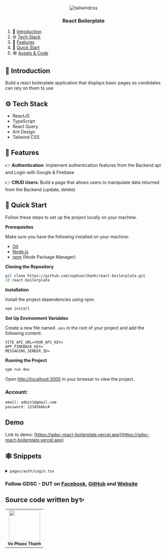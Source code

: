 <div align="center">
    <img src="https://dut.gdsc.dev/static/media/full_logo.0703a97c176aa84cbc51.jpg" alt="tailwindcss" borderRadius="10px" />
  </div>

<h3 align="center">React Boilerplate</h3>

1. 🤖 [Introduction](#introduction)
2. ⚙️ [Tech Stack](#tech-stack)
3. 🔋 [Features](#features)
4. 🤸 [Quick Start](#quick-start)
5. 🕸️ [Assets & Code](#snippets)

## <a name="introduction">🤖 Introduction</a>

Build a react boilerplate application that displays basic pages so candidates can rely on them to use

## <a name="tech-stack">⚙️ Tech Stack</a>

- ReactJS
- TypeScript
- React Query
- Ant Design
- Tailwind CSS

## <a name="features">🔋 Features</a>

👉 **Authentication**: Implement authentication features from the Backend api and Login with Google & Firebase

👉 **CRUD Users**: Build a page that allows users to manipulate data returned from the Backend (update, delete)

## <a name="quick-start">🤸 Quick Start</a>

Follow these steps to set up the project locally on your machine.

**Prerequisites**

Make sure you have the following installed on your machine:

- [Git](https://git-scm.com/)
- [Node.js](https://nodejs.org/en)
- [npm](https://www.npmjs.com/) (Node Package Manager)

**Cloning the Repository**

```bash
git clone https://github.com/vophuocthanh/react-boilerplate.git
cd react-boilerplate
```

**Installation**

Install the project dependencies using npm:

```bash
npm install
```

**Set Up Environment Variables**

Create a new file named `.env` in the root of your project and add the following content:

```env
VITE_API_URL=YOUR_API_KEY=
APP_FIREBASE_KEY=
MESSAGING_SENDER_ID=
```

**Running the Project**

```bash
npm run dev
```

Open [http://localhost:3000](http://localhost:3000) in your browser to view the project.

### Account:

```bash
email: admin1@gmail.com
password: 123456Abc#
```

## Demo

Link to demo: [https://gdsc-react-boilerplate.vercel.app](https://gdsc-react-boilerplate.vercel.app)

## <a name="snippets">🕸️ Snippets</a>

<details>
<summary><code>pages/auth/Login.tsx</code></summary>

```typescript
import { useState } from 'react'
import { Link, useNavigate } from 'react-router-dom'
import { useMutation } from '@tanstack/react-query'
import { Account } from '@/redux/authSaga'
import { authApi } from '@/api/auth.api'
import { setAccessTokenToLS, setRefreshTokenToLS } from '@/utils/storage'
import { toast } from 'sonner'
import { Button, Form, Input, Typography } from 'antd'
import { FieldType } from '@/types/general.type'
const { Text } = Typography

export default function Login() {
  const navigate = useNavigate()
  const [isLoading, setIsLoading] = useState(false)

  const loginMutation = useMutation({
    mutationFn: (data: Account) => authApi.login(data)
  })

  const onSubmit = async (data: Account) => {
    setIsLoading(true)
    loginMutation.mutate(data, {
      onSuccess: (data) => {
        setAccessTokenToLS(data.access)
        setRefreshTokenToLS(data.refresh)
        navigate('/')
        toast.success('Login successfully!')
      },
      onError: (error) => {
        toast.error(error.message)
      }
    })
  }
  return (
    <div className='flex items-center justify-center h-screen'>
      <Form
        className='p-10 space-y-6 border rounded w-[30rem] shadow-md'
        name='basic'
        labelCol={{ span: 8 }}
        wrapperCol={{ span: 16 }}
        style={{ maxWidth: 600 }}
        initialValues={{ remember: true }}
        autoComplete='off'
        onFinish={onSubmit}
      >
        <Text className='flex justify-center mx-auto text-3xl font-bold'>Login</Text>
        <Form.Item<FieldType>
          label='Email'
          name='email'
          className='mr-20'
          rules={[{ required: true, message: 'Please input your email!' }]}
        >
          <Input className='w-72' />
        </Form.Item>

        <Form.Item<FieldType>
          label='Password'
          name='password'
          className='mr-20'
          rules={[{ required: true, message: 'Please input your password!' }]}
        >
          <Input.Password className='w-72' />
        </Form.Item>

        <Form.Item wrapperCol={{ offset: 8, span: 16 }}>
          <Button loading={isLoading} type='primary' htmlType='submit' className='flex ml-auto'>
            Submit
          </Button>
        </Form.Item>

        <p className='font-medium'>
          Don’t have an account yet?{' '}
          <Link to='/register' className='text-blue-600 underline cursor-pointer'>
            Create account
          </Link>
        </p>
      </Form>
    </div>
  )
}
```

</details>

### Follow GDSC - DUT on [Facebook](https://www.facebook.com/gdsc.dut), [GitHub](https://github.com/dscdut) and [Website](https://dut.gdsc.dev/)

## Source code written by✨

<table>
  <tr>
    <td align="center"><img src="https://avatars.githubusercontent.com/u/92651849?v=4" width="100px;" alt=""/><br /><sub><b>Vo Phuoc Thanh</b></sub>
  </tr>
  
</table>

